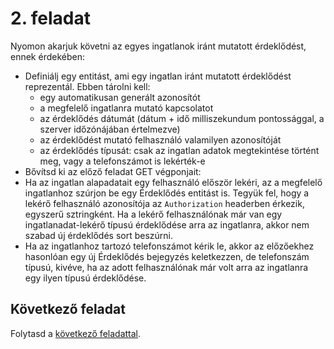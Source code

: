# 2. feladat

Nyomon akarjuk követni az egyes ingatlanok iránt mutatott érdeklődést, ennek érdekében:

- Definiálj egy entitást, ami egy ingatlan iránt mutatott érdeklődést reprezentál. Ebben tárolni kell:
  - egy automatikusan generált azonosítót
  - a megfelelő ingatlanra mutató kapcsolatot
  - az érdeklődés dátumát (dátum + idő milliszekundum pontossággal, a szerver időzónájában értelmezve)
  - az érdeklődést mutató felhasználó valamilyen azonosítóját
  - az érdeklődés típusát: csak az ingatlan adatok megtekintése történt meg, vagy a telefonszámot is lekérték-e
-  Bővítsd ki az előző feladat GET végponjait:
  - Ha az ingatlan alapadatait egy felhasználó először lekéri, az a megfelelő ingatlanhoz szúrjon be egy Érdeklődés entitást is. Tegyük fel, hogy a lekérő felhasználó azonosítója az `Authorization` headerben érkezik, egyszerű sztringként. Ha a lekérő felhasználónak már van egy ingatlanadat-lekérő típusú érdeklődése arra az ingatlanra, akkor nem szabad új érdeklődés sort beszúrni.
  - Ha az ingatlanhoz tartozó telefonszámot kérik le, akkor az előzőekhez hasonlóan egy új Érdeklődés bejegyzés keletkezzen, de telefonszám típusú, kivéve, ha az adott felhasználónak már volt arra az ingatlanra egy ilyen típusú érdeklődése.

## Következő feladat

Folytasd a [következő feladattal](Feladat-3.md).
